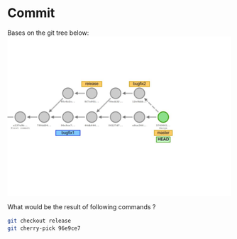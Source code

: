 # Commit

Bases on the git tree below:
![commit base](assets/commit_base_3.JPG)

What would be the result of following commands ?

```bash
git checkout release
git cherry-pick 96e9ce7
```
